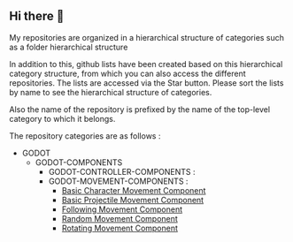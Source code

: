 ## Hi there 👋

My repositories are organized in a hierarchical structure of categories such as a folder hierarchical structure

In addition to this, github lists have been created based on this hierarchical category structure, from which you can also access the different repositories. 
The lists are accessed via the Star button. 
Please sort the lists by name to see the hierarchical structure of categories.

Also the name of the repository is prefixed by the name of the top-level category to which it belongs.

The repository categories are as follows :

* GODOT
     * GODOT-COMPONENTS
          * GODOT-CONTROLLER-COMPONENTS :
          * GODOT-MOVEMENT-COMPONENTS :
              * [Basic Character Movement Component](https://github.com/chemacarceller/GODOT-Basic-Character-Movement-Component)
              * [Basic Projectile Movement Component](https://github.com/chemacarceller/GODOT-Basic-Projectile-Movement-Component)
              * [Following Movement Component](https://github.com/chemacarceller/GODOT-Following-Body-Movement-Component)
              * [Random Movement Component](https://github.com/chemacarceller/GODOT-Random-Movement-Component)
              * [Rotating Movement Component](https://github.com/chemacarceller/GODOT-Rotating-Movement-Component)
<!--                
     * GODOT-ACTIVITIES :
     * GODOT-DEMOS :
  
* ELECTRON
  
* UNREAL
     * UNREAL-ACTIVITIES :
     * UNREAL-DEMOS :
  
* UNITY
     * UNITY-ACTIVITIES :
     * UNITY-DEMOS :
-->
